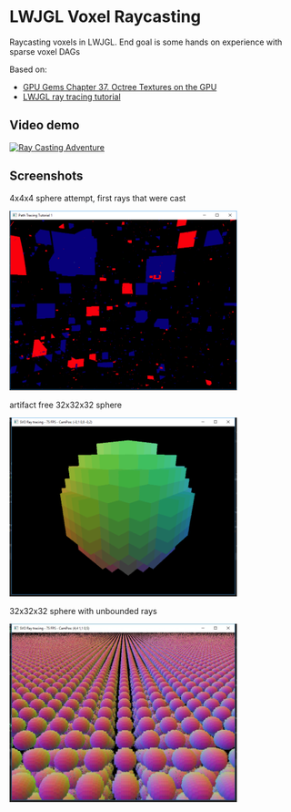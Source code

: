 # LWJGL Voxel Raycasting
Raycasting voxels in LWJGL. End goal is some hands on experience with sparse voxel DAGs


Based on:
* [GPU Gems Chapter 37. Octree Textures on the GPU](https://developer.nvidia.com/gpugems/GPUGems2/gpugems2_chapter37.html)
* [LWJGL ray tracing tutorial](https://github.com/LWJGL/lwjgl3-demos/blob/master/src/org/lwjgl/demo/opengl/raytracing/tutorial/Tutorial1.java)

## Video demo
[![Ray Casting Adventure](https://img.youtube.com/vi/Zje1os8DDPk/3.jpg)](https://www.youtube.com/watch?v=Zje1os8DDPk)


## Screenshots
4x4x4 sphere attempt, first rays that were cast

<img src="https://github.com/RvanderLaan/lwjgl-voxel-raycasting/blob/master/src/main/resources/screenshots/4x4x4%20sphere%20-%20attempt%201.png" width="400" />

artifact free 32x32x32 sphere

<img src="https://github.com/RvanderLaan/lwjgl-voxel-raycasting/blob/master/src/main/resources/screenshots/ss%20(2018-10-20%20at%2012.24.34).png" width="400" />

32x32x32 sphere with unbounded rays

<img src="https://github.com/RvanderLaan/lwjgl-voxel-raycasting/blob/master/src/main/resources/screenshots/ss%20(2018-10-20%20at%2001.28.21).jpg" width="400" />
